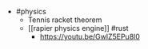 - #physics
	- Tennis racket theorem
	- [[rapier physics engine]] #rust
		- https://youtu.be/GwlZ5EPu8l0